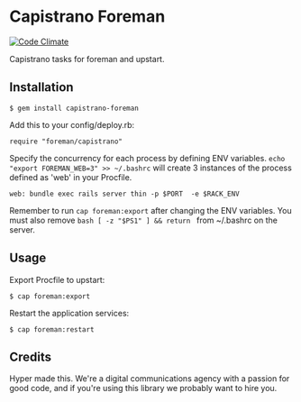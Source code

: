 # Capistrano Foreman

[![Code Climate](https://codeclimate.com/github/hyperoslo/capistrano-foreman.png)](https://codeclimate.com/github/hyperoslo/capistrano-foreman)

Capistrano tasks for foreman and upstart.

## Installation

    $ gem install capistrano-foreman

Add this to your config/deploy.rb:

    require "foreman/capistrano"



Specify the concurrency for each process by defining ENV variables.
```echo "export FOREMAN_WEB=3" >> ~/.bashrc``` will create 3 instances of the process defined as 'web' in your Procfile.
```
web: bundle exec rails server thin -p $PORT  -e $RACK_ENV
```

Remember to run ```cap foreman:export``` after changing the ENV variables.
You must also remove ```bash [ -z "$PS1" ] && return ``` from ~/.bashrc on the server.

## Usage

Export Procfile to upstart:

    $ cap foreman:export

Restart the application services:

    $ cap foreman:restart

## Credits

Hyper made this. We're a digital communications agency with a passion for good code,
and if you're using this library we probably want to hire you.
